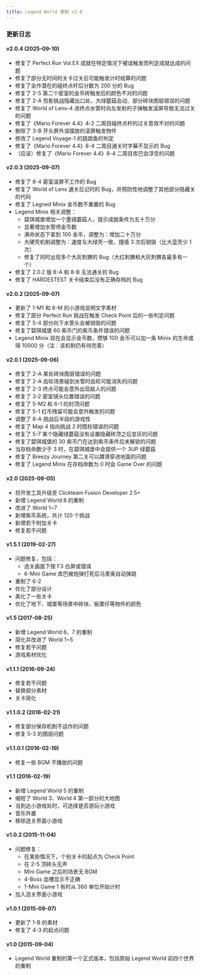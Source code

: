```yaml
---
title: Legend World 重制 v2.0
---
```


### 更新日志
#### v2.0.4 (2025-09-10)
- 修复了 Perfect Run Vol.EX 成就在特定情况下被误触发而判定成就达成的问题
- 修复了部分无时间的关卡过关后可能触发计时结算的问题
- 修复了全作潜在的碰终点杆后分数为 200 分的 Bug
- 修复了 2-5 第二个密室的金币砖触发后的颜色不对的问题
- 修复了 2-A 剪影挑战隐藏出口处，大绿蘑菇会动、部分砖块图层错误的问题
- 修复了 World of Lens-4 进终点水管时向左发射的子弹触发滚屏导致无法过关的问题
- 修复了《Mario Forever 4.4》4-2 二周目碰终点杆的过关音效不对的问题
- 删除了 3-B 开头屏外误摆放的滚屏触发物件
- 修改了 Legend Voyage-1 的跳跳鱼的判定
- 修复了《Mario Forever 4.4》8-4 二周目通关时字幕不显示的 Bug
- （应该）修复了《Mario Forever 4.4》8-4 二周目库巴会浮空的问题

#### v2.0.3 (2025-09-07)
- 修复了 8-4 密室滚屏不工作的 Bug
- 修复了 World of Lens 通关后记时的 Bug，并预防性地调整了其他部分隐藏关的代码
- 修复了 Legned Minix 金币数不重置的 Bug
- Legend Minix 相关调整：
    - 碧琪城堡增加一个墨镜蘑菇人，提示成就条件为五十万分
    - 显著增加水管喷金币数
    - 满命状态下拿到 100 金币，调整为：增加二十万分
    - 大硬壳机制调整为：速度与大绿壳一致，撞墙 3 次后销毁（比大蓝壳少 1 次）
    - 修复了同时出现多个大灰刺猬的 Bug（大红刺猬和大灰刺猬各最多有一个）
- 修复了 2.0.2 版 8-A 和 8-B 无法通关的 Bug
- 修复了 HARDESTEST 关卡结束后没有正确存档的 Bug

#### v2.0.2 (2025-09-07)
- 更新了 1-M1 和 6-M 的小游戏说明文字素材
- 修复了部分 Perfect Run 挑战在触发 Check Point 后的一些判定问题
- 修复了 5-4 部分向下水管头会被销毁的问题
- 修复了碧琪城堡 60 紫币门的紫币条件错误的问题
- Legend Minix 现在会显示金币数，攒够 100 金币可以加一条 Minix 的生命或得 10000 分（注：该机制仍有待完善）

#### v2.0.1 (2025-09-06)
- 修复了 2-A 某处砖块图层错误的问题
- 修复了 2-A 齿轮场景碰到水管时齿轮可能消失的问题
- 修复了 2-3 终点可能会意外出现敌人的问题
- 修复了 3-2 密室镜头位置错误的问题
- 修复了 5-M2 和 6-1 的封顶问题
- 修复了 5-1 红币残留可能会意外触发的问题
- 调整了 8-A 挑战后半段的游戏性
- 修复了 Map 4 指向挑战 2 时图标错误的问题
- 修复了 5-7 某个隐藏绿蘑菇没有设置隐藏砖顶之后变灰的问题
- 修复了碧琪城堡的 30 紫币门在达到紫币条件后未解锁的问题
- 当存档命数少于 3 时，在碧琪城堡中会提供一个 3UP 绿蘑菇
- 修复了 Breezy Journey 第二关可以蹲滑穿进地面的问题
- 修复了 Legend Minix 在存档命数为 0 时会 Game Over 的问题

#### v2.0 (2025-09-05)
- 将开发工具升级至 Clickteam Fusion Developer 2.5+
- 新增 Legend World 8 的重制
- 改进了 World 1~7
- 新增紫币系统，共计 120 个挑战
- 新增若干附加关卡
- 修复若干问题

#### v1.5.1 (2019-02-27)
- 问题修复，包括：
    - 选关画面下按 F3 白屏或错误
    - 6-Mini Game 库巴被炮弹打死后马里奥自动弹跳
- 重制了 6-2
- 优化了部分设计
- 美化了一些关卡
- 优化了地下、城堡等场景中砖块、板栗仔等物件的颜色

#### v1.5 (2017-08-25)
- 新增 Legend World 6、7 的重制
- 简化并改进了 World 1~5
- 修复若干问题
- 游戏素材优化

#### v1.1.1 (2016-09-24)
- 修复若干问题
- 替换部分素材
- 关卡简化

#### v1.1.0.2 (2016-02-21)
- 修复部分保存机制不运作的问题
- 修复 5-3 的图层问题

#### v1.1.0.1 (2016-02-19)
- 修复一些 BGM 不播放的问题

#### v1.1 (2016-02-19)
- 新增 Legend World 5 的重制
- 缩短了 World 3、World 4 第一部分的大地图
- 当到达小游戏处时，可选择是否游玩小游戏
- 音乐外置
- 移除选关界面小游戏

#### v1.0.2 (2015-11-04)
- 问题修复：
    - 在某些情况下，个别关卡的起点为 Check Point
    - 在 2-5 顶砖头无声
    - Mini Game 之后的场景无 BGM
    - 4-Boss 血槽显示不正确
    - 1-Mini Game 1 有时从 360 单位开始计时
- 加入选关界面小游戏

#### v1.0.1 (2015-09-07)
- 更新了 1-B 的素材
- 修复了 4-3 的起点问题

#### v1.0 (2015-09-04)
- Legend World 重制的第一个正式版本，包括原始 Legend World 前四个世界的重制